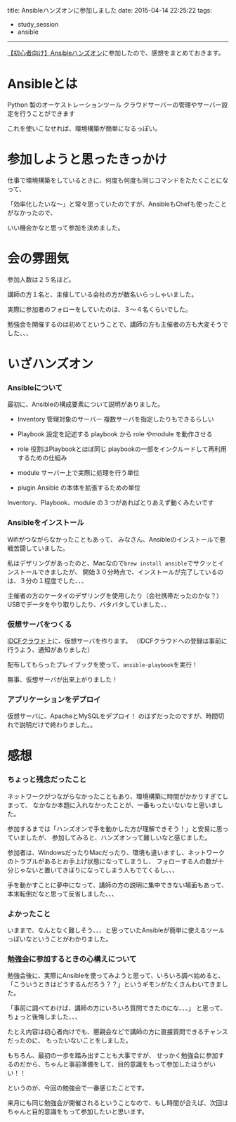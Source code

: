 title: Ansibleハンズオンに参加しました
date: 2015-04-14 22:25:22
tags:
- study_session
- ansible
---


[【初心者向け】Ansibleハンズオン](http://ansible-users.connpass.com/event/13158/)に参加したので、感想をまとめておきます。

<!-- more -->

# Ansibleとは

Python 製のオーケストレーションツール
クラウドサーバーの管理やサーバー設定を行うことができます

これを使いこなせれば、環境構築が簡単になるっぽい。

# 参加しようと思ったきっかけ

仕事で環境構築をしているときに、何度も何度も同じコマンドをたたくことになって、

「効率化したいな〜」と常々思っていたのですが、AnsibleもChefも使ったことがなかったので、

いい機会かなと思って参加を決めました。

# 会の雰囲気

参加人数は２５名ほど。

講師の方１名と、主催している会社の方が数名いらっしゃいました。

実際に参加者のフォローをしていたのは、３〜４名くらいでした。

勉強会を開催するのは初めてということで、講師の方も主催者の方も大変そうでした、、、

# いざハンズオン

### Ansibleについて

最初に、Ansibleの構成要素について説明がありました。

- Inventory
管理対象のサーバー
複数サーバを指定したりもできるらしい

- Playbook
設定を記述する
playbook から role やmodule を動作させる

- role
役割はPlaybookとほぼ同じ
playbookの一部をインクルードして再利用するための仕組み

- module
サーバー上で実際に処理を行う単位

- plugin
Ansible の本体を拡張するための単位

Inventory、Playbook、module の３つがあればとりあえず動くみたいです

### Ansibleをインストール

Wifiがつながらなかったこともあって、
みなさん、Ansibleのインストールで悪戦苦闘していました。

私はデザリングがあったのと、Macなので`brew install ansible`でサクッとインストールできましたが、
開始３０分時点で、インストールが完了しているのは、３分の１程度でした、、、

主催者の方のケータイのデザリングを使用したり（会社携帯だったのかな？）
USBでデータをやり取りしたり、バタバタしていました、、

### 仮想サーバをつくる

[IDCFクラウド](http://www.idcf.jp/cloud/cp/?cl=cl_t01)上に、仮想サーバを作ります。
（IDCFクラウドへの登録は事前に行うよう、通知がありました）

配布してもらったプレイブックを使って、`ansible­-playbook`を実行！

無事、仮想サーバが出来上がりました！

### アプリケーションをデプロイ

仮想サーバに、ApacheとMySQLをデプロイ！
のはずだったのですが、時間切れで説明だけで終わりました。。

# 感想

### ちょっと残念だったこと

ネットワークがつながらなかったこともあり、環境構築に時間がかかりすぎてしまって、
なかなか本題に入れなかったことが、一番もったいないなと思いました。

参加するまでは「ハンズオンで手を動かした方が理解できそう！」と安易に思っていましたが、
参加してみると、ハンズオンって難しいなと感じました。

参加者は、WindowsだったりMacだったり、環境も違いますし、ネットワークのトラブルがあるとお手上げ状態になってしまうし、
フォローする人の数が十分じゃないと置いてきぼりになってしまう人もでてくるし、、、

手を動かすことに夢中になって、講師の方の説明に集中できない場面もあって、本末転倒だなと思って反省しました、、、

### よかったこと

いままで、なんとなく難しそう、、、と思っていたAnsibleが簡単に使えるツールっぽいなということがわかりました。

### 勉強会に参加するときの心構えについて

勉強会後に、実際にAnsibleを使ってみようと思って、いろいろ調べ始めると、
「こういうときはどうするんだろう？？」というギモンがたくさんわいてきました。

「事前に調べておけば、講師の方にいろいろ質問できたのにな、、、」
と思って、ちょっと後悔しました、、、

たとえ内容は初心者向けでも、懇親会などで講師の方に直接質問できるチャンスだったのに、
もったいないことをしました。

もちろん、最初の一歩を踏み出すことも大事ですが、
せっかく勉強会に参加するのだから、ちゃんと事前準備をして、目的意識をもって参加したほうがいい！！

というのが、今回の勉強会で一番感じたことです。

来月にも同じ勉強会が開催されるということなので、もし時間が合えば、次回はちゃんと目的意識をもって参加したいと思います。

